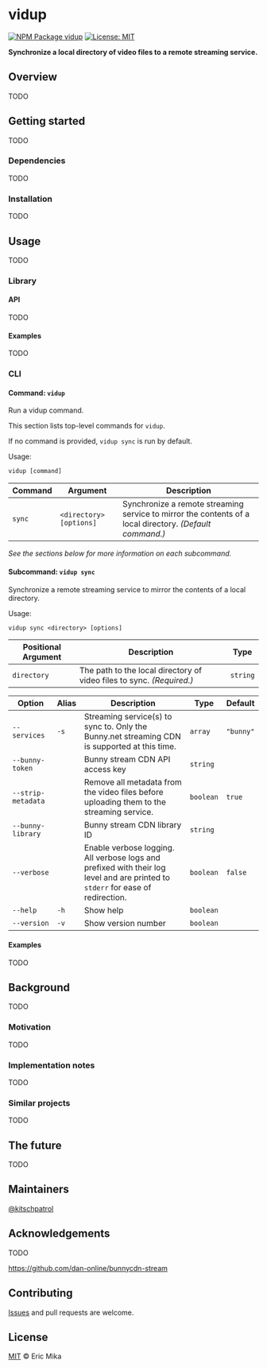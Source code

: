 <!--+ Warning: Content inside HTML comment blocks was generated by mdat and may be overwritten. +-->

<!-- title -->

# vidup

<!-- /title -->

<!-- badges -->

[![NPM Package vidup](https://img.shields.io/npm/v/vidup.svg)](https://npmjs.com/package/vidup)
[![License: MIT](https://img.shields.io/badge/License-MIT-yellow.svg)](https://opensource.org/licenses/MIT)

<!-- /badges -->

<!-- short-description -->

**Synchronize a local directory of video files to a remote streaming service.**

<!-- /short-description -->

## Overview

TODO

## Getting started

TODO

### Dependencies

TODO

### Installation

TODO

## Usage

TODO

### Library

#### API

TODO

#### Examples

TODO

### CLI

<!-- cli-help -->

#### Command: `vidup`

Run a vidup command.

This section lists top-level commands for `vidup`.

If no command is provided, `vidup sync` is run by default.

Usage:

```txt
vidup [command]
```

| Command | Argument                  | Description                                                                                              |
| ------- | ------------------------- | -------------------------------------------------------------------------------------------------------- |
| `sync`  | `<directory>` `[options]` | Synchronize a remote streaming service to mirror the contents of a local directory. _(Default command.)_ |

_See the sections below for more information on each subcommand._

#### Subcommand: `vidup sync`

Synchronize a remote streaming service to mirror the contents of a local directory.

Usage:

```txt
vidup sync <directory> [options]
```

| Positional Argument | Description                                                           | Type     |
| ------------------- | --------------------------------------------------------------------- | -------- |
| `directory`         | The path to the local directory of video files to sync. _(Required.)_ | `string` |

| Option             | Alias | Description                                                                                                                     | Type      | Default   |
| ------------------ | ----- | ------------------------------------------------------------------------------------------------------------------------------- | --------- | --------- |
| `--services`       | `-s`  | Streaming service(s) to sync to. Only the Bunny.net streaming CDN is supported at this time.                                    | `array`   | `"bunny"` |
| `--bunny-token`    |       | Bunny stream CDN API access key                                                                                                 | `string`  |           |
| `--strip-metadata` |       | Remove all metadata from the video files before uploading them to the streaming service.                                        | `boolean` | `true`    |
| `--bunny-library`  |       | Bunny stream CDN library ID                                                                                                     | `string`  |           |
| `--verbose`        |       | Enable verbose logging. All verbose logs and prefixed with their log level and are printed to `stderr` for ease of redirection. | `boolean` | `false`   |
| `--help`           | `-h`  | Show help                                                                                                                       | `boolean` |           |
| `--version`        | `-v`  | Show version number                                                                                                             | `boolean` |           |

<!-- /cli-help -->

#### Examples

TODO

## Background

TODO

### Motivation

TODO

### Implementation notes

TODO

### Similar projects

TODO

## The future

TODO

## Maintainers

[@kitschpatrol](https://github.com/kitschpatrol)

## Acknowledgements

TODO

<https://github.com/dan-online/bunnycdn-stream>

<!-- footer -->

## Contributing

[Issues](https://github.com/kitschpatrol/vidup/issues) and pull requests are welcome.

## License

[MIT](license.txt) © Eric Mika

<!-- /footer -->

